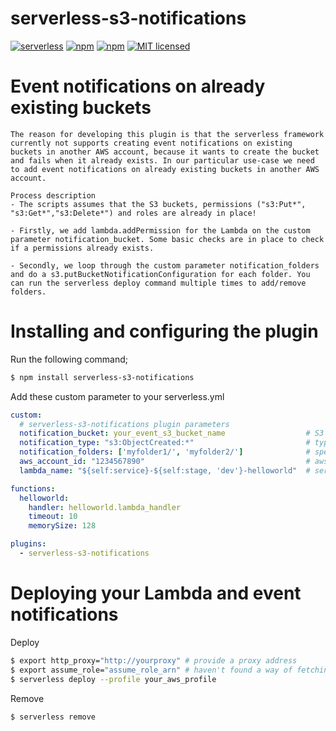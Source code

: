 # serverless-s3-notifications

[![serverless](http://public.serverless.com/badges/v3.svg)](http://www.serverless.com)
[![npm](https://img.shields.io/npm/v/serverless-s3-notifications.svg)](https://www.npmjs.com/package/serverless-s3-notifications)
[![npm](https://img.shields.io/npm/dt/serverless-s3-notifications.svg)](https://www.npmjs.com/package/serverless-s3-notifications)
[![MIT licensed](https://img.shields.io/badge/license-MIT-blue.svg)](https://raw.githubusercontent.com/kevinrambaud/serverless-functions-path/master/LICENSE)

# Event notifications on already existing buckets
```
The reason for developing this plugin is that the serverless framework currently not supports creating event notifications on existing buckets in another AWS account, because it wants to create the bucket and fails when it already exists. In our particular use-case we need to add event notifications on already existing buckets in another AWS account.

Process description
- The scripts assumes that the S3 buckets, permissions ("s3:Put*", "s3:Get*","s3:Delete*") and roles are already in place!

- Firstly, we add lambda.addPermission for the Lambda on the custom parameter notification_bucket. Some basic checks are in place to check if a permissions already exists.

- Secondly, we loop through the custom parameter notification_folders and do a s3.putBucketNotificationConfiguration for each folder. You can run the serverless deploy command multiple times to add/remove folders.
```

# Installing and configuring the plugin
Run the following command;
```bash
$ npm install serverless-s3-notifications
```

Add these custom parameter to your serverless.yml
```yaml
custom:
  # serverless-s3-notifications plugin parameters
  notification_bucket: your_event_s3_bucket_name                  # S3 bucket name where are placing the event notifications
  notification_type: "s3:ObjectCreated:*"                         # type of action you want to trigger the event notification
  notification_folders: ['myfolder1/', 'myfolder2/']              # specify any number of folders`s that you want the event to trigger
  aws_account_id: "1234567890"                                    # aws account id where the notification_bucket resides
  lambda_name: "${self:service}-${self:stage, 'dev'}-helloworld"  # service-stage-functionname

functions:
  helloworld:
    handler: helloworld.lambda_handler
    timeout: 10
    memorySize: 128

plugins:
  - serverless-s3-notifications
```

# Deploying your Lambda and event notifications
Deploy
```bash
$ export http_proxy="http://yourproxy" # provide a proxy address
$ export assume_role="assume_role_arn" # haven't found a way of fetching this from serverless.yml (yet)
$ serverless deploy --profile your_aws_profile
```

Remove
```bash
$ serverless remove
```